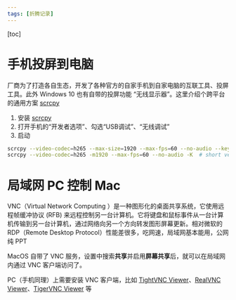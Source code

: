 ```yaml
---
tags: [折腾记录]
---
```

[toc]

# 手机投屏到电脑

厂商为了打造各自生态，开发了各种官方的自家手机到自家电脑的互联工具、投屏工具。此外 Windows 10 也有自带的投屏功能 “无线显示器”。这里介绍个跨平台的通用方案 [scrcpy](https://github.com/Genymobile/scrcpy)

1. 安装 [scrcpy](https://github.com/Genymobile/scrcpy)
2. 打开手机的“开发者选项”、勾选“USB调试”、“无线调试”
3. 启动
```bash
scrcpy --video-codec=h265 --max-size=1920 --max-fps=60 --no-audio --keyboard=uhid
scrcpy --video-codec=h265 -m1920 --max-fps=60 --no-audio -K  # short version
```

# 局域网 PC 控制 Mac

VNC（Virtual Network Computing ）是一种图形化的桌面共享系统，它使用远程帧缓冲协议 (RFB) 来远程控制另一台计算机。它将键盘和鼠标事件从一台计算机传输到另一台计算机，通过网络向另一个方向转发图形屏幕更新。相对微软的 RDP（Remote Desktop Protocol）性能差很多，吃网速，局域网基本能用，公网纯 PPT

MacOS 自带了 VNC 服务，设置中搜索**共享**并启用**屏幕共享**后，就可以在局域网内通过 VNC 客户端访问了。

PC（手机同理）上需要安装 VNC 客户端，比如 [TightVNC Viewer](https://www.tightvnc.com/download.html)、[RealVNC Viewer](https://www.realvnc.com/download/viewer/)、[TigerVNC Viewer](https://www.tigervnc.org) 等